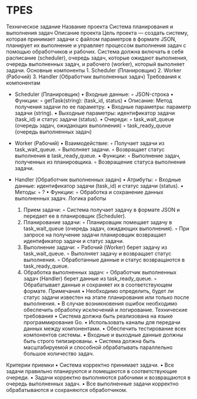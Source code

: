 # TPES
Техническое задание
Название проекта
Система планирования и выполнения задач
Описание проекта
Цель проекта — создать систему, которая принимает задачи с файлом параметров в формате JSON, планирует их выполнение и управляет процессом выполнения задач с помощью обработчиков и рабочих. Система должна включать в себя расписание (scheduler), очередь задач, которые ожидают выполнения, очередь выполненных задач, и рабочего (worker), который выполняет задачи.
Основные компоненты
    1. Scheduler (Планировщик)
    2. Worker (Рабочий)
    3. Handler (Обработчик выполненных задач)
Требования к компонентам
- Scheduler (Планировщик)
    • Входные данные:
        ◦ JSON-строка
    • Функции:
        ◦ getTask(string): (task_id, status)
            ▪ Описание: Метод получения задачи по ее параметру.
            ▪ Входные параметры: параметр задачи (string).
            ▪ Выходные параметры: идентификатор задачи (task_id) и статус задачи (status).
    • Очереди:
        ◦ task_wait_queue (очередь задач, ожидающих выполнения)
        ◦ task_ready_queue (очередь выполненных задач)
- Worker (Рабочий)
    • Взаимодействие:
        ◦ Получает задачи из task_wait_queue.
        ◦ Выполняет задачи.
        ◦ Возвращает статус выполнения в task_ready_queue.
    • Функции:
        ◦ Выполнение задач, полученных из планировщика.
        ◦ Возвращение статуса выполнения задачи.

- Handler (Обработчик выполненных задач)
    • Атрибуты:
        ◦ Входные данные: идентификатор задачи (task_id) и статус задачи (status).
    • Методы:
        ◦ ?
    • Функции:
        ◦ Обработка и сохранение данных выполненных задач.
Логика работы
    1. Прием задачи:
        ◦ Система получает задачу в формате JSON и передает ее в планировщик (Scheduler).
    2. Планирование задачи:
        ◦ Планировщик помещает задачу в task_wait_queue (очередь задач, ожидающих выполнения).
        ◦ При запросе на получение задачи планировщик возвращает идентификатор задачи и статус задачи.
    3. Выполнение задачи:
        ◦ Рабочий (Worker) берет задачу из task_wait_queue.
        ◦ Выполняет задачу и возвращает статус выполнения.
        ◦ Обработанные данные и статус возвращаются в task_ready_queue.
    4. Обработка выполненных задач:
        ◦ Обработчик выполненных задач (Handler) берет данные из task_ready_queue.
        ◦ Обрабатывает данные и сохраняет их в соответствующем формате.
Примечания
    • Необходимо определить, будет ли статус задачи известен на этапе планирования или только после выполнения.
    • В случае возникновения ошибок необходимо обеспечить обработку исключений и логирование.
Технические требования
    • Система должна быть реализована на языке программирования Go.
    • Использовать каналы для передачи данных между компонентами.
    • Обеспечить тестирование всех компонентов системы.
    • Входные и выходные данные должны быть строго типизированы.
    • Система должна быть масштабируемой и способной обрабатывать параллельно большое количество задач.

Критерии приемки
    • Система корректно принимает задачи.
    • Все задачи правильно планируются и помещаются в соответствующие очереди.
    • Задачи корректно выполняются рабочими и возвращаются в очередь выполненных задач.
    • Все выполненные задачи корректно обрабатываются и сохраняются обработчиком.